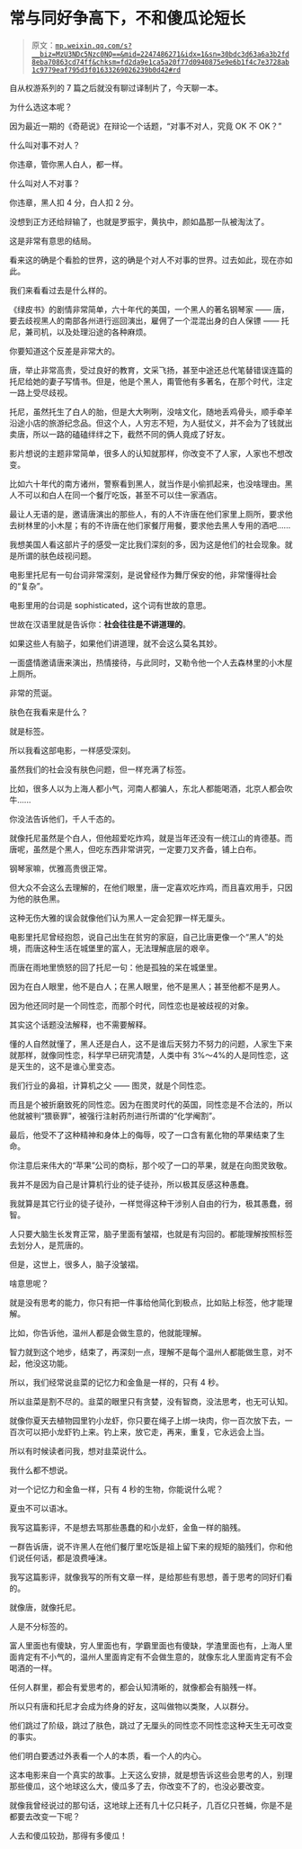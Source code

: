 # 常与同好争高下，不和傻瓜论短长

> 原文：[`mp.weixin.qq.com/s?__biz=MzU3NDc5Nzc0NQ==&mid=2247486271&idx=1&sn=30bdc3d63a6a3b2fd8eba70863cd74ff&chksm=fd2da9e1ca5a20f77d0940875e9e6b1f4c7e3728ab1c9779eaf795d3f01633269026239b0d42#rd`](http://mp.weixin.qq.com/s?__biz=MzU3NDc5Nzc0NQ==&mid=2247486271&idx=1&sn=30bdc3d63a6a3b2fd8eba70863cd74ff&chksm=fd2da9e1ca5a20f77d0940875e9e6b1f4c7e3728ab1c9779eaf795d3f01633269026239b0d42#rd)

自从权游系列的 7 篇之后就没有聊过译制片了，今天聊一本。

为什么选这本呢？

因为最近一期的《奇葩说》在辩论一个话题，“对事不对人，究竟 OK 不 OK？”

什么叫对事不对人？

你违章，管你黑人白人，都一样。

什么叫对人不对事？

你违章，黑人扣 4 分，白人扣 2 分。

没想到正方还给辩输了，也就是罗振宇，黄执中，颜如晶那一队被淘汰了。

这是非常有意思的结局。

看来这的确是个看脸的世界，这的确是个对人不对事的世界。过去如此，现在亦如此。

我们来看看过去是什么样的。

《绿皮书》的剧情非常简单，六十年代的美国，一个黑人的著名钢琴家 —— 唐，要去歧视黑人的南部各州进行巡回演出，雇佣了一个混混出身的白人保镖 —— 托尼，兼司机，以及处理沿途的各种麻烦。

你要知道这个反差是非常大的。

唐，举止非常高贵，受过良好的教育，文采飞扬，甚至中途还总代笔替错误连篇的托尼给她的妻子写情书。但是，他是个黑人，甭管他有多著名，在那个时代，注定一路上受尽歧视。

托尼，虽然托生了白人的胎，但是大大咧咧，没啥文化，随地丢鸡骨头，顺手牵羊沿途小店的旅游纪念品。但这个人，人穷志不短，为人挺仗义，并不会为了钱就出卖唐，所以一路的磕磕绊绊之下，截然不同的俩人竟成了好友。

影片想说的主题非常简单，很多人的认知就那样，你改变不了人家，人家也不想改变。

比如六十年代的南方诸州，警察看到黑人，就当作是小偷抓起来，也没啥理由。黑人不可以和白人在同一个餐厅吃饭，甚至不可以住一家酒店。

最让人无语的是，邀请唐演出的那些人，有的人不许唐在他们家里上厕所，要求他去树林里的小木屋；有的不许唐在他们家餐厅用餐，要求他去黑人专用的酒吧......

我想美国人看这部片子的感受一定比我们深刻的多，因为这是他们的社会现象。就是所谓的肤色歧视问题。

电影里托尼有一句台词非常深刻，是说曾经作为舞厅保安的他，非常懂得社会的“复杂”。

电影里用的台词是 sophisticated，这个词有世故的意思。

世故在汉语里就是告诉你：**社会往往是不讲道理的**。

如果这些人有脑子，如果他们讲道理，就不会这么莫名其妙。

一面盛情邀请唐来演出，热情接待，与此同时，又勒令他一个人去森林里的小木屋上厕所。

非常的荒诞。

肤色在我看来是什么？

就是标签。

所以我看这部电影，一样感受深刻。

虽然我们的社会没有肤色问题，但一样充满了标签。

比如，很多人以为上海人都小气，河南人都骗人，东北人都能喝酒，北京人都会吹牛......

你没法告诉他们，千人千态的。

就像托尼虽然是个白人，但他超爱吃炸鸡，就是当年还没有一统江山的肯德基。而唐呢，虽然是个黑人，但吃东西非常讲究，一定要刀叉齐备，铺上白布。

钢琴家嘛，优雅高贵很正常。

但大众不会这么去理解的，在他们眼里，唐一定喜欢吃炸鸡，而且喜欢用手，只因为他的肤色黑。

这种无伤大雅的误会就像他们认为黑人一定会犯罪一样无厘头。

电影里托尼曾经抱怨，说自己出生在贫穷的家庭，自己比唐更像一个“黑人”的处境，而唐这种生活在城堡里的富人，无法理解底层的艰辛。

而唐在雨地里愤怒的回了托尼一句：他是孤独的呆在城堡里。

因为在白人眼里，他不是白人；在黑人眼里，他不是黑人；甚至他都不是男人。

因为他还同时是一个同性恋，而那个时代，同性恋也是被歧视的对象。

其实这个话题没法解释，也不需要解释。

懂的人自然就懂了，黑人还是白人，这不是谁后天努力不努力的问题，人家生下来就那样，就像同性恋，科学早已研究清楚，人类中有 3%～4%的人是同性恋，这是天生的，这不是谁心里变态。

我们行业的鼻祖，计算机之父 —— 图灵，就是个同性恋。

而且是个被折磨致死的同性恋。因为在图灵时代的英国，同性恋是不合法的，所以他就被判“猥亵罪”，被强行注射药剂进行所谓的“化学阉割”。

最后，他受不了这种精神和身体上的侮辱，咬了一口含有氰化物的苹果结束了生命。

你注意后来伟大的“苹果”公司的商标，那个咬了一口的苹果，就是在向图灵致敬。

我并不是因为自己是计算机行业的徒子徒孙，所以极其反感这种愚蠢。

我就算是其它行业的徒子徒孙，一样觉得这种干涉别人自由的行为，极其愚蠢，弱智。

人只要大脑生长发育正常，脑子里面有皱褶，也就是有沟回的。都能理解按照标签去划分人，是荒唐的。

但是，这世上，很多人，脑子没皱褶。

啥意思呢？

就是没有思考的能力，你只有把一件事给他简化到极点，比如贴上标签，他才能理解。

比如，你告诉他，温州人都是会做生意的，他就能理解。

智力就到这个地步，结束了，再深刻一点，理解不是每个温州人都能做生意，对不起，他没这功能。

所以，我们经常说韭菜的记忆力和金鱼是一样的，只有 4 秒。

所以韭菜是割不尽的。韭菜的眼里只有贪婪，没有智商，没法思考，也无可认知。

就像你夏天去植物园里钓小龙虾，你只要在绳子上绑一块肉，你一百次放下去，一百次可以把小龙虾钓上来。钓上来，放它走，再来，重复，它永远会上当。

所以有时候读者问我，想对韭菜说什么。

我什么都不想说。

对一个记忆力和金鱼一样，只有 4 秒的生物，你能说什么呢？

夏虫不可以语冰。

我写这篇影评，不是想去骂那些愚蠢的和小龙虾，金鱼一样的脑残。

一群告诉唐，说不许黑人在他们餐厅里吃饭是祖上留下来的规矩的脑残们，你和他们说任何话，都是浪费唾沫。

我写这篇影评，就像我写的所有文章一样，是给那些有思想，善于思考的同好们看的。

就像唐，就像托尼。

人是不分标签的。

富人里面也有傻缺，穷人里面也有，学霸里面也有傻缺，学渣里面也有，上海人里面肯定有不小气的，温州人里面肯定有不会做生意的，就像东北人里面肯定有不会喝酒的一样。

任何人群里，都会有爱思考的，都会认知清晰的，就像都会有脑残一样。

所以只有唐和托尼才会成为终身的好友，这叫做物以类聚，人以群分。

他们跳过了阶级，跳过了肤色，跳过了无厘头的同性恋不同性恋这种天生无可改变的事实。

他们明白要透过外表看一个人的本质，看一个人的内心。

这本电影来自一个真实的故事。上天这么安排，就是想告诉这些会思考的人，别理那些傻瓜，这个地球这么大，傻瓜多了去，你改变不了的，也没必要改变。

就像我曾经说过的那句话，这地球上还有几十亿只耗子，几百亿只苍蝇，你是不是都要去改变一下呢？

人去和傻瓜较劲，那得有多傻瓜！